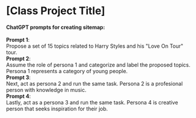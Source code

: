 # [Class Project Title]
**ChatGPT prompts for creating sitemap:**\
\
**Prompt 1**:<br /> Propose a set of 15 topics related to Harry Styles and his "Love On Tour" tour.
\
**Prompt 2**:<br /> Assume the role of persona 1 and categorize and label the proposed topics. Persona 1 represents a category of young people.
\
**Prompt 3**:<br /> Next, act as persona 2 and run the same task. Persona 2 is a profesional person with knowledge in music.
\
**Prompt 4**:<br /> Lastly, act as a persona 3 and run the same task. Persona 4 is creative person that seeks inspiration for their job.
